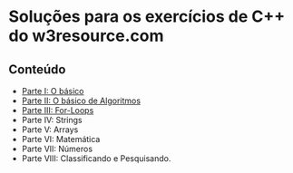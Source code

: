 # Soluções para os exercícios de C++ do w3resource.com

## Conteúdo

- [Parte I: O básico](Parte1/README.md)
- [Parte II: O básico de Algoritmos](Parte2/README.md)
- [Parte III: For-Loops](Parte3/README.md)
- Parte IV: Strings
- Parte V: Arrays
- Parte VI: Matemática
- Parte VII: Números
- Parte VIII: Classificando e Pesquisando.
